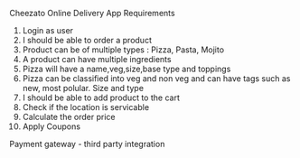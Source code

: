 Cheezato Online Delivery App
Requirements
1. Login as user
2. I should be able to order a product
3. Product can be of multiple types : Pizza, Pasta, Mojito
4. A product can have multiple ingredients
5. Pizza will have a name,veg,size,base type and toppings
6. Pizza can be classified into veg and non veg and can have tags such as new, most polular. Size and type
7. I should be able to add product to the cart
8. Check if the location is servicable
9. Calculate the order price
10. Apply Coupons
    
    
Payment gateway - third party integration 
